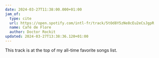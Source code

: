 ```yaml
---
date: 2024-03-27T11:38:00.000+01:00
jam_of:
  type: cite
  url: https://open.spotify.com/intl-fr/track/5tOd8Y5zNe8cEu2eCsJgpR
  name: Café de Flore
  author: Doctor Rockit
updated: 2024-03-27T13:38:36.120+01:00
---
```


This track is at the top of my all-time favorite songs list.
